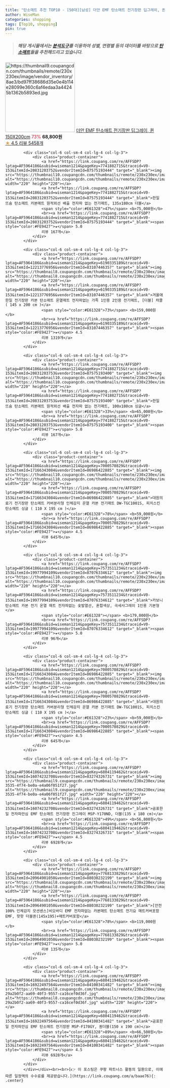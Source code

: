 ```yaml
---
title: "탄소매트 추천 TOP10 - [50대][남성] 더안 EMF 탄소매트 전기장판 딥그레이, 퀸 150X200cm"
author: WiseMan
categories: shopping
tags: [Top10, shopping]
pin: true
---
```


> ##### 해당 게시물에서는 [**분석도구**](https://itemscout.io/)를 이용하여 **성별**, **연령별** 등의 데이터를 바탕으로 [**탄소매트**](https://link.coupang.com/a/baae76)들을 추천해드리고 있습니다.
<div class="container"><div class="row">
            <div class="col-6 col-sm-4 col-lg-4 col-lg-3">
                <div class="product-container">
                    <a href="https://link.coupang.com/re/AFFSDP?lptag=AF5964186&subid=wiseman1214&pageKey=5925678658&traceid=V0-153&itemId=10514856270&vendorItemId=78005400604" target="_blank"><img src="https://thumbnail9.coupangcdn.com/thumbnails/remote/230x230ex/image/vendor_inventory/8ae3/bd97ff38686d35e0e4b114e28099e360c6af4edaa3a44245b1362b5893ed.jpg" alt="https://thumbnail9.coupangcdn.com/thumbnails/remote/230x230ex/image/vendor_inventory/8ae3/bd97ff38686d35e0e4b114e28099e360c6af4edaa3a44245b1362b5893ed.jpg" width="220" height="220"></a>
                    <a href="https://link.coupang.com/re/AFFSDP?lptag=AF5964186&subid=wiseman1214&pageKey=5925678658&traceid=V0-153&itemId=10514856270&vendorItemId=78005400604" target="_blank">더안 EMF 탄소매트 전기장판 딥그레이, 퀸 150X200cm</a>
                    <span style="color:#E61328">73%</span> <b>68,800원</b>
                    <br><a href="https://link.coupang.com/re/AFFSDP?lptag=AF5964186&subid=wiseman1214&pageKey=5925678658&traceid=V0-153&itemId=10514856270&vendorItemId=78005400604" target="_blank"><span style="color:#FE9427">★</span> 4.5
                    리뷰 5458개</a>
                </div>
            </div>
            
            <div class="col-6 col-sm-4 col-lg-4 col-lg-3">
                <div class="product-container">
                    <a href="https://link.coupang.com/re/AFFSDP?lptag=AF5964186&subid=wiseman1214&pageKey=7741882715&traceid=V0-153&itemId=20831203752&vendorItemId=87575193444" target="_blank"><img src="https://thumbnail10.coupangcdn.com/thumbnails/remote/230x230ex/image/vendor_inventory/c4d5/1cba88ae7af3411926dfd1878bed886c1bbd2451dc1cd97c3688a04cd81b.jpg" alt="https://thumbnail10.coupangcdn.com/thumbnails/remote/230x230ex/image/vendor_inventory/c4d5/1cba88ae7af3411926dfd1878bed886c1bbd2451dc1cd97c3688a04cd81b.jpg" width="220" height="220"></a>
                    <a href="https://link.coupang.com/re/AFFSDP?lptag=AF5964186&subid=wiseman1214&pageKey=7741882715&traceid=V0-153&itemId=20831203752&vendorItemId=87575193444" target="_blank">한일 뜨숨 탄소매트 카본매트 원적외선 배출 전자파 없는 전기매트, 135x180cm 더블</a>
                    <span style="color:#E61328">47%</span> <b>75,000원</b>
                    <br><a href="https://link.coupang.com/re/AFFSDP?lptag=AF5964186&subid=wiseman1214&pageKey=7741882715&traceid=V0-153&itemId=20831203752&vendorItemId=87575193444" target="_blank"><span style="color:#FE9427">★</span> 5.0
                    리뷰 167개</a>
                </div>
            </div>
            
            <div class="col-6 col-sm-4 col-lg-4 col-lg-3">
                <div class="product-container">
                    <a href="https://link.coupang.com/re/AFFSDP?lptag=AF5964186&subid=wiseman1214&pageKey=6190335189&traceid=V0-153&itemId=12213776956&vendorItemId=83107446357" target="_blank"><img src="https://thumbnail8.coupangcdn.com/thumbnails/remote/230x230ex/image/vendor_inventory/1c20/35c09b0a764155207b04ed265530ef67d5bf5dfe9edab8bd30d60b1fe6d8.jpg" alt="https://thumbnail8.coupangcdn.com/thumbnails/remote/230x230ex/image/vendor_inventory/1c20/35c09b0a764155207b04ed265530ef67d5bf5dfe9edab8bd30d60b1fe6d8.jpg" width="220" height="220"></a>
                    <a href="https://link.coupang.com/re/AFFSDP?lptag=AF5964186&subid=wiseman1214&pageKey=6190335189&traceid=V0-153&itemId=12213776956&vendorItemId=83107446357" target="_blank">겨울애 한일 전기장판 카본 탄소매트 온열매트 전자파없는 가족 1인용 2인용 전기매트, [더블] 챠콜 ( 145 x 200 cm )</a>
                    <span style="color:#E61328">73%</span> <b>159,000원</b>
                    <br><a href="https://link.coupang.com/re/AFFSDP?lptag=AF5964186&subid=wiseman1214&pageKey=6190335189&traceid=V0-153&itemId=12213776956&vendorItemId=83107446357" target="_blank"><span style="color:#FE9427">★</span> 4.5
                    리뷰 1319개</a>
                </div>
            </div>
            
            <div class="col-6 col-sm-4 col-lg-4 col-lg-3">
                <div class="product-container">
                    <a href="https://link.coupang.com/re/AFFSDP?lptag=AF5964186&subid=wiseman1214&pageKey=7741882715&traceid=V0-153&itemId=20831203753&vendorItemId=87575193400" target="_blank"><img src="https://thumbnail10.coupangcdn.com/thumbnails/remote/230x230ex/image/vendor_inventory/c4d5/1cba88ae7af3411926dfd1878bed886c1bbd2451dc1cd97c3688a04cd81b.jpg" alt="https://thumbnail10.coupangcdn.com/thumbnails/remote/230x230ex/image/vendor_inventory/c4d5/1cba88ae7af3411926dfd1878bed886c1bbd2451dc1cd97c3688a04cd81b.jpg" width="220" height="220"></a>
                    <a href="https://link.coupang.com/re/AFFSDP?lptag=AF5964186&subid=wiseman1214&pageKey=7741882715&traceid=V0-153&itemId=20831203753&vendorItemId=87575193400" target="_blank">한일 뜨숨 탄소매트 카본매트 원적외선 배출 전자파 없는 전기매트, 100x180cm 싱글</a>
                    <span style="color:#E61328">33%</span> <b>65,000원</b>
                    <br><a href="https://link.coupang.com/re/AFFSDP?lptag=AF5964186&subid=wiseman1214&pageKey=7741882715&traceid=V0-153&itemId=20831203753&vendorItemId=87575193400" target="_blank"><span style="color:#FE9427">★</span> 5.0
                    리뷰 167개</a>
                </div>
            </div>
            
            <div class="col-6 col-sm-4 col-lg-4 col-lg-3">
                <div class="product-container">
                    <a href="https://link.coupang.com/re/AFFSDP?lptag=AF5964186&subid=wiseman1214&pageKey=7000570829&traceid=V0-153&itemId=17166343084&vendorItemId=86986422885" target="_blank"><img src="https://thumbnail10.coupangcdn.com/thumbnails/remote/230x230ex/image/vendor_inventory/3632/9565650da8d606e381aec063c6a3465d6f8b469967ebbd6522a452448d5d.png" alt="https://thumbnail10.coupangcdn.com/thumbnails/remote/230x230ex/image/vendor_inventory/3632/9565650da8d606e381aec063c6a3465d6f8b469967ebbd6522a452448d5d.png" width="220" height="220"></a>
                    <a href="https://link.coupang.com/re/AFFSDP?lptag=AF5964186&subid=wiseman1214&pageKey=7000570829&traceid=V0-153&itemId=17166343084&vendorItemId=86986422885" target="_blank">대원의료기 전기장판 탄소매트 커버분리형 인체감지 온열 카본 전기매트 DW-TGC1001S, 피치스킨 탄소매트 싱글 ( 110 X 195 cm )</a>
                    <span style="color:#E61328">78%</span> <b>59,000원</b>
                    <br><a href="https://link.coupang.com/re/AFFSDP?lptag=AF5964186&subid=wiseman1214&pageKey=7000570829&traceid=V0-153&itemId=17166343084&vendorItemId=86986422885" target="_blank"><span style="color:#FE9427">★</span> 4.5
                    리뷰 645개</a>
                </div>
            </div>
            
            <div class="col-6 col-sm-4 col-lg-4 col-lg-3">
                <div class="product-container">
                    <a href="https://link.coupang.com/re/AFFSDP?lptag=AF5964186&subid=wiseman1214&pageKey=7573511234&traceid=V0-153&itemId=19977994109&vendorItemId=87076334612" target="_blank"><img src="https://thumbnail10.coupangcdn.com/thumbnails/remote/230x230ex/image/vendor_inventory/fa15/2d12b5d1fc0dbcf54e29a6b76c1bc43b796766bcd0d896aab248c153af53.jpg" alt="https://thumbnail10.coupangcdn.com/thumbnails/remote/230x230ex/image/vendor_inventory/fa15/2d12b5d1fc0dbcf54e29a6b76c1bc43b796766bcd0d896aab248c153af53.jpg" width="220" height="220"></a>
                    <a href="https://link.coupang.com/re/AFFSDP?lptag=AF5964186&subid=wiseman1214&pageKey=7573511234&traceid=V0-153&itemId=19977994109&vendorItemId=87076334612" target="_blank">카보니 탄소매트 카본 전기 온열 매트 전자파없는 숯발열선, 혼합색상, 극세사그레이 1인용 기본형</a>
                    <span style="color:#E61328"></span> <b>179,000원</b>
                    <br><a href="https://link.coupang.com/re/AFFSDP?lptag=AF5964186&subid=wiseman1214&pageKey=7573511234&traceid=V0-153&itemId=19977994109&vendorItemId=87076334612" target="_blank"><span style="color:#FE9427">★</span> 5.0
                    리뷰 96개</a>
                </div>
            </div>
            
            <div class="col-6 col-sm-4 col-lg-4 col-lg-3">
                <div class="product-container">
                    <a href="https://link.coupang.com/re/AFFSDP?lptag=AF5964186&subid=wiseman1214&pageKey=7000570829&traceid=V0-153&itemId=17166343084&vendorItemId=86986422885" target="_blank"><img src="https://thumbnail10.coupangcdn.com/thumbnails/remote/230x230ex/image/vendor_inventory/3632/9565650da8d606e381aec063c6a3465d6f8b469967ebbd6522a452448d5d.png" alt="https://thumbnail10.coupangcdn.com/thumbnails/remote/230x230ex/image/vendor_inventory/3632/9565650da8d606e381aec063c6a3465d6f8b469967ebbd6522a452448d5d.png" width="220" height="220"></a>
                    <a href="https://link.coupang.com/re/AFFSDP?lptag=AF5964186&subid=wiseman1214&pageKey=7000570829&traceid=V0-153&itemId=17166343084&vendorItemId=86986422885" target="_blank">대원의료기 전기장판 탄소매트 커버분리형 인체감지 온열 카본 전기매트 DW-TGC1001S, 피치스킨 탄소매트 싱글 ( 110 X 195 cm )</a>
                    <span style="color:#E61328">23%</span> <b>59,000원</b>
                    <br><a href="https://link.coupang.com/re/AFFSDP?lptag=AF5964186&subid=wiseman1214&pageKey=7000570829&traceid=V0-153&itemId=17166343084&vendorItemId=86986422885" target="_blank"><span style="color:#FE9427">★</span> 4.5
                    리뷰 645개</a>
                </div>
            </div>
            
            <div class="col-6 col-sm-4 col-lg-4 col-lg-3">
                <div class="product-container">
                    <a href="https://link.coupang.com/re/AFFSDP?lptag=AF5964186&subid=wiseman1214&pageKey=6804119462&traceid=V0-153&itemId=16074232708&vendorItemId=83274326731" target="_blank"><img src="https://thumbnail9.coupangcdn.com/thumbnails/remote/230x230ex/image/retail/images/2022/09/26/17/9/7a2d44a5-3535-4f74-be0a-e4a06f051f27.jpg" alt="https://thumbnail9.coupangcdn.com/thumbnails/remote/230x230ex/image/retail/images/2022/09/26/17/9/7a2d44a5-3535-4f74-be0a-e4a06f051f27.jpg" width="220" height="220"></a>
                    <a href="https://link.coupang.com/re/AFFSDP?lptag=AF5964186&subid=wiseman1214&pageKey=6804119462&traceid=V0-153&itemId=16074232708&vendorItemId=83274326731" target="_blank">곰표한일 전자파안심 EMF 탄소매트 전기장판 진그레이 MSP-Y170ND, 더블(135 x 180 cm)</a>
                    <span style="color:#E61328">49%</span> <b>56,800원</b>
                    <br><a href="https://link.coupang.com/re/AFFSDP?lptag=AF5964186&subid=wiseman1214&pageKey=6804119462&traceid=V0-153&itemId=16074232708&vendorItemId=83274326731" target="_blank"><span style="color:#FE9427">★</span> 4.5
                    리뷰 6928개</a>
                </div>
            </div>
            
            <div class="col-6 col-sm-4 col-lg-4 col-lg-3">
                <div class="product-container">
                    <a href="https://link.coupang.com/re/AFFSDP?lptag=AF5964186&subid=wiseman1214&pageKey=7768133829&traceid=V0-153&itemId=20964901050&vendorItemId=88030232199" target="_blank"><img src="https://thumbnail8.coupangcdn.com/thumbnails/remote/230x230ex/image/vendor_inventory/bcb8/8a6743e13f51eada4688d5bb63df57a653e9fddd273ac3094edb2103fcea.jpg" alt="https://thumbnail8.coupangcdn.com/thumbnails/remote/230x230ex/image/vendor_inventory/bcb8/8a6743e13f51eada4688d5bb63df57a653e9fddd273ac3094edb2103fcea.jpg" width="220" height="220"></a>
                    <a href="https://link.coupang.com/re/AFFSDP?lptag=AF5964186&subid=wiseman1214&pageKey=7768133829&traceid=V0-153&itemId=20964901050&vendorItemId=88030232199" target="_blank">[안전100% 인체감지 모션센스]비오바디 EMF 전자파없는 카본매트 탄소매트 전기요 매트커버포함 EMF, 핫핫 더블퀸(145x195)+매트커버포함</a>
                    <span style="color:#E61328">78%</span> <b>119,000원</b>
                    <br><a href="https://link.coupang.com/re/AFFSDP?lptag=AF5964186&subid=wiseman1214&pageKey=7768133829&traceid=V0-153&itemId=20964901050&vendorItemId=88030232199" target="_blank"><span style="color:#FE9427">★</span> 5.0
                    리뷰 135개</a>
                </div>
            </div>
            
            <div class="col-6 col-sm-4 col-lg-4 col-lg-3">
                <div class="product-container">
                    <a href="https://link.coupang.com/re/AFFSDP?lptag=AF5964186&subid=wiseman1214&pageKey=6804119462&traceid=V0-153&itemId=16922497564&vendorItemId=84100341482" target="_blank"><img src="https://thumbnail8.coupangcdn.com/thumbnails/remote/230x230ex/image/retail/images/4865809588499329-29a2b0f2-aa69-40f3-9557-ca16cef0d36f.jpg" alt="https://thumbnail8.coupangcdn.com/thumbnails/remote/230x230ex/image/retail/images/4865809588499329-29a2b0f2-aa69-40f3-9557-ca16cef0d36f.jpg" width="220" height="220"></a>
                    <a href="https://link.coupang.com/re/AFFSDP?lptag=AF5964186&subid=wiseman1214&pageKey=6804119462&traceid=V0-153&itemId=16922497564&vendorItemId=84100341482" target="_blank">곰표한일 전자파안심 EMF 탄소매트 전기장판 MSP-F170GY, 퀀더블(150 x 190 cm)</a>
                    <span style="color:#E61328">89%</span> <b>66,500원</b>
                    <br><a href="https://link.coupang.com/re/AFFSDP?lptag=AF5964186&subid=wiseman1214&pageKey=6804119462&traceid=V0-153&itemId=16922497564&vendorItemId=84100341482" target="_blank"><span style="color:#FE9427">★</span> 4.5
                    리뷰 6928개</a>
                </div>
            </div>
            </div></div><br><br>[👉 이 포스팅은 쿠팡 파트너스 활동의 일환으로, 이에 따른 일정액의 수수료를 제공받습니다.](https://link.coupang.com/a/baae76){: .center}